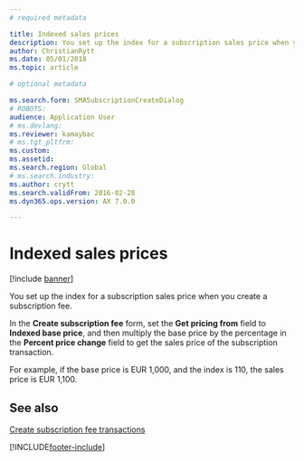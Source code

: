 ```yaml
---
# required metadata

title: Indexed sales prices   
description: You set up the index for a subscription sales price when you create a subscription fee.
author: ChristianRytt
ms.date: 05/01/2018
ms.topic: article

# optional metadata

ms.search.form: SMASubscriptionCreateDialog
# ROBOTS: 
audience: Application User
# ms.devlang: 
ms.reviewer: kamaybac
# ms.tgt_pltfrm: 
ms.custom: 
ms.assetid: 
ms.search.region: Global
# ms.search.industry: 
ms.author: crytt
ms.search.validFrom: 2016-02-28
ms.dyn365.ops.version: AX 7.0.0

---
```


# Indexed sales prices  

[!include [banner](../includes/banner.md)]


You set up the index for a subscription sales price when you create a subscription fee.

In the **Create subscription fee** form, set the **Get pricing from** field to **Indexed base price**, and then multiply the base price by the percentage in the **Percent price change** field to get the sales price of the subscription transaction.

For example, if the base price is EUR 1,000, and the index is 110, the sales price is EUR 1,100.

## See also

[Create subscription fee transactions](create-subscription-fee-transactions.md)

  




[!INCLUDE[footer-include](../../includes/footer-banner.md)]